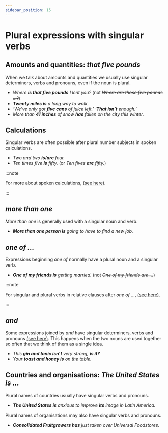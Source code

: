 ```yaml
---
sidebar_position: 15
---
```


# Plural expressions with singular verbs

## Amounts and quantities: *that five pounds*

When we talk about amounts and quantities we usually use singular determiners, verbs and pronouns, even if the noun is plural.

- *Where **is that five pounds** I lent you?* (not *~~Where are those five pounds …?~~*)
- ***Twenty miles is** a long way to walk.*
- *‘We’ve only got **five cans** of juice left.’ ‘**That isn’t** enough.’*
- *More than **41 inches** of snow **has** fallen on the city this winter.*

## Calculations

Singular verbs are often possible after plural number subjects in spoken calculations.

- *Two and two **is**/**are** four.*
- *Ten times five **is** fifty.* (or *Ten fives **are** fifty.*)

:::note

For more about spoken calculations, [(see here)](./../../vocabulary/vocabulary-areas/numbers#spoken-calculations).

:::

## *more than one*

*More than one* is generally used with a singular noun and verb.

- ***More than one person is** going to have to find a new job.*

## *one of …*

Expressions beginning *one of* normally have a plural noun and a singular verb.

- ***One of my friends is** getting married.* (not *~~One of my friends are …~~*)

:::note

For singular and plural verbs in relative clauses after *one of …*, [(see here)](./mixed-singular-and-plural-other-structures#one-of-the-few-women-who-have-climbed-everest).

:::

## *and*

Some expressions joined by *and* have singular determiners, verbs and pronouns [(see here)](./mixed-singular-and-plural-other-structures#co-ordinated-subjects-a-and-b-a-or-b-a-as-well-as-b-etc). This happens when the two nouns are used together so often that we think of them as a single idea.

- *This **gin and tonic isn’t** very strong, **is it?***
- *Your **toast and honey is** on the table.*

## Countries and organisations: *The United States is …*

Plural names of countries usually have singular verbs and pronouns.

- ***The United States is** anxious to improve **its** image in Latin America.*

Plural names of organisations may also have singular verbs and pronouns.

- ***Consolidated Fruitgrowers has** just taken over Universal Foodstores.*

